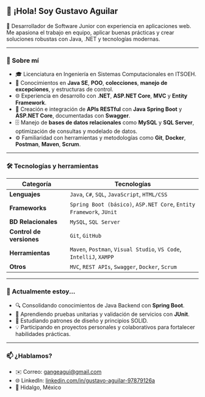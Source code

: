 ## 👋 ¡Hola! Soy Gustavo Aguilar

📌 Desarrollador de Software Junior con experiencia en aplicaciones web. Me apasiona el trabajo en equipo, aplicar buenas prácticas y crear soluciones robustas con Java, .NET y tecnologías modernas.

---

### 🧠 Sobre mí

- 🎓 Licenciatura en Ingeniería en Sistemas Computacionales en ITSOEH.
- 🧰 Conocimientos en **Java SE**, **POO**, **colecciones**, **manejo de excepciones**, y estructuras de control.
- 🌐 Experiencia en desarrollo con **.NET**, **ASP.NET Core**, **MVC** y **Entity Framework**.
- 📡 Creación e integración de **APIs RESTful** con **Java Spring Boot** y **ASP.NET Core**, documentadas con **Swagger**.
- 🗄️ Manejo de **bases de datos relacionales** como **MySQL** y **SQL Server**, optimización de consultas y modelado de datos.
- ⚙️ Familiaridad con herramientas y metodologías como **Git**, **Docker**, **Postman**, **Maven**, **Scrum**.

---

### 🛠️ Tecnologías y herramientas

| Categoría         | Tecnologías                                                                 |
|-------------------|------------------------------------------------------------------------------|
| **Lenguajes**     | `Java`, `C#`, `SQL`, `JavaScript`, `HTML/CSS`                               |
| **Frameworks**    | `Spring Boot (básico)`, `ASP.NET Core`, `Entity Framework`, `JUnit`         |
| **BD Relacionales**| `MySQL`, `SQL Server`                                                      |
| **Control de versiones** | `Git`, `GitHub`                                                       |
| **Herramientas**  | `Maven`, `Postman`, `Visual Studio`, `VS Code`, `IntelliJ`, `XAMPP`         |
| **Otros**         | `MVC`, `REST APIs`, `Swagger`, `Docker`, `Scrum`  

---

### 🚀 Actualmente estoy...

- 🔍 Consolidando conocimientos de Java Backend con **Spring Boot**.
- 🧪 Aprendiendo pruebas unitarias y validación de servicios con **JUnit**.
- 📘 Estudiando patrones de diseño y principios SOLID.
- 💡 Participando en proyectos personales y colaborativos para fortalecer habilidades prácticas.

---

### 📫 ¿Hablamos?

- ✉️ Correo: [gangeagui@gmail.com](mailto:gangeagui@gmail.com)  
- 🌐 LinkedIn: [linkedin.com/in/gustavo-aguilar-97879126a](https://www.linkedin.com/in/gustavo-aguilar-97879126a/)  
- 📍 Hidalgo, México  
